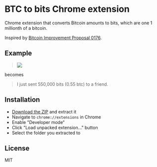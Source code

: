 # BTC to bits Chrome extension
Chrome extension that converts Bitcoin amounts to bits, which are one 1 millionth of a bitcoin. 

Inspired by [Bitcoin Improvement Proposal 0176](https://github.com/bitcoin/bips/blob/master/bip-0176.mediawiki).

## Example

>![](https://i.imgur.com/9kFBuZN.png)

becomes

>I just sent 550,000 bits (0.55 btc) to a friend.

## Installation

 - [Download the ZIP](https://github.com/Vindexus/btc-to-bits-chrome/archive/1.0.zip) and extract it
 - Navigate to `chrome://extensions` in Chrome
 - Enable "Developer mode"
 - Click "Load unpacked extension..." button
 - Select the folder you extracted to

## License

MIT

